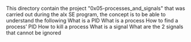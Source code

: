 This directory contain the project "0x05-processes_and_signals" that was carried
out during the alx SE program, the concept is to be able to understand the following
What is a PID
What is a process
How to find a process’ PID
How to kill a process
What is a signal
What are the 2 signals that cannot be ignored
